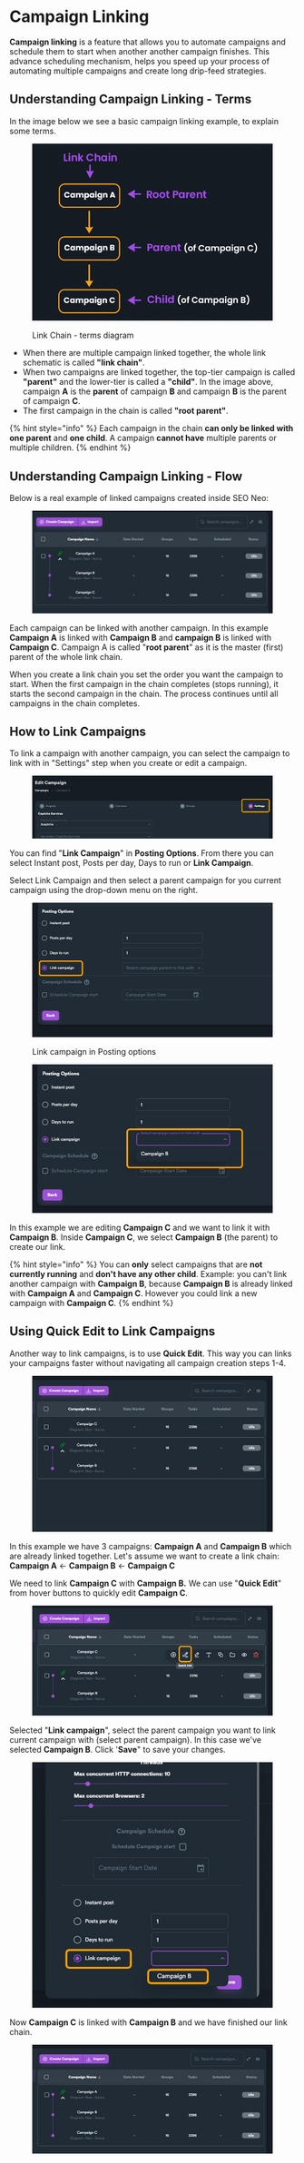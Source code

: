 # Campaign Linking

**Campaign linking** is a feature that allows you to automate campaigns and schedule them to start when another another campaign finishes. This advance scheduling mechanism, helps you speed up your process of automating multiple campaigns and create long drip-feed strategies.

## Understanding Campaign Linking - Terms

In the image below we see a basic campaign linking example, to explain some terms.

<figure><img src="../../.gitbook/assets/link chain.jpg" alt=""><figcaption><p>Link Chain - terms diagram</p></figcaption></figure>

* When there are multiple campaign linked together, the whole link schematic is called **"link chain"**.
* When two campaigns are linked together, the top-tier campaign is called **"parent"** and the lower-tier is called a **"child"**. In the image above, campaign **A** is the **parent** of campaign **B** and campaign **B** is the parent of campaign **C**.
* The first campaign in the chain is called **"root parent"**.

{% hint style="info" %}
Each campaign in the chain **can only be linked with one parent** and **one child**.  A campaign **cannot have** multiple parents or multiple children.&#x20;
{% endhint %}

##

## Understanding Campaign Linking - Flow

Below is a real example of linked campaigns created inside SEO Neo:

<figure><img src="../../.gitbook/assets/link chain - example.JPG" alt=""><figcaption></figcaption></figure>

Each campaign can be linked with another campaign. In this example **Campaign A** is linked with **Campaign B** and **campaign B** is linked with **Campaign C**. Campaign A is called "**root parent**" as it is the master (first) parent of the whole link chain.

When you create a link chain you set the order you want the campaign to start. When the first campaign in the chain completes (stops running), it starts the second campaign in the chain. The process continues until all campaigns in the chain completes.

##

## How to Link Campaigns

To link a campaign with another campaign, you can select the campaign to link with in "Settings" step when you create or edit a campaign.

<figure><img src="../../.gitbook/assets/link chain - 1.jpg" alt=""><figcaption></figcaption></figure>

You can find "**Link Campaign**" in **Posting Options**. From there you can select Instant post, Posts per day, Days to run or **Link Campaign**.

Select Link Campaign and then select a parent campaign for you current campaign using the drop-down menu on the right.

<figure><img src="../../.gitbook/assets/link campaign 2.jpg" alt=""><figcaption><p>Link campaign in Posting options</p></figcaption></figure>

<figure><img src="../../.gitbook/assets/link chain 3.jpg" alt=""><figcaption></figcaption></figure>

In this example we are editing **Campaign C** and we want to link it with **Campaign B**. Inside **Campaign C**, we select **Campaign B** (the parent) to create our link.

{% hint style="info" %}
You can **only** select campaigns that are **not currently running** and **don't have any other child**. Example: you can't link another campaign with **Campaign B**, because **Campaign B** is already linked with **Campaign A** and **Campaign C**. However you could link a new campaign with **Campaign C**.
{% endhint %}

##

## Using Quick Edit to Link Campaigns

Another way to link campaigns, is to use **Quick Edit**. This way you can links your campaigns faster without navigating all campaign creation steps 1-4.

<figure><img src="../../.gitbook/assets/link chain 4.jpg" alt=""><figcaption></figcaption></figure>

In this example we have 3 campaigns: **Campaign A** and **Campaign B** which are already linked together. Let's assume we want to create a link chain:\
**Campaign A** <- **Campaign B** <- **Campaign C**

We need to link **Campaign C** with **Campaign B.** We can use "**Quick Edit**" from hover buttons to quickly edit **Campaign C**.

<figure><img src="../../.gitbook/assets/link chain 5.jpg" alt=""><figcaption></figcaption></figure>

Selected "**Link campaign**", select the parent campaign you want to link current campaign with (select parent campaign). In this case we've selected **Campaign B**. Click '**Save**" to save your changes.

<figure><img src="../../.gitbook/assets/link chain 6.jpg" alt=""><figcaption></figcaption></figure>

Now **Campaign C** is linked with **Campaign B** and we have finished our link chain.

<figure><img src="../../.gitbook/assets/link chain 7.jpg" alt=""><figcaption></figcaption></figure>
